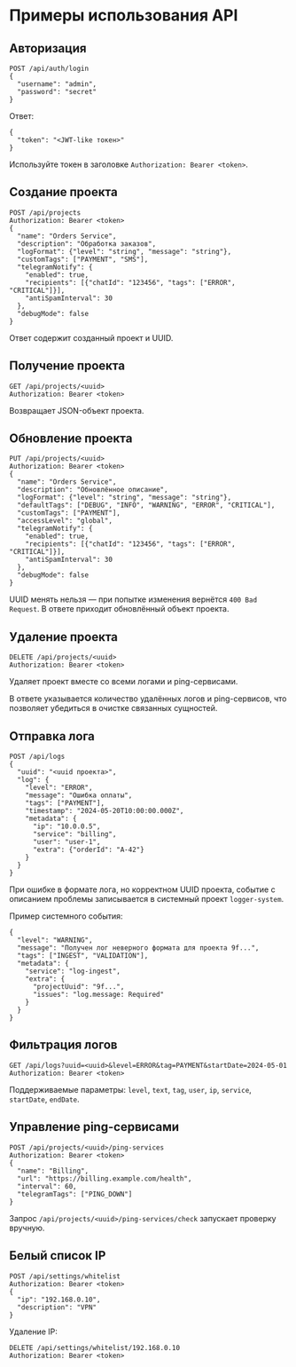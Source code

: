 # Примеры использования API

## Авторизация

```
POST /api/auth/login
{
  "username": "admin",
  "password": "secret"
}
```

Ответ:
```
{
  "token": "<JWT-like токен>"
}
```
Используйте токен в заголовке `Authorization: Bearer <token>`.

## Создание проекта

```
POST /api/projects
Authorization: Bearer <token>
{
  "name": "Orders Service",
  "description": "Обработка заказов",
  "logFormat": {"level": "string", "message": "string"},
  "customTags": ["PAYMENT", "SMS"],
  "telegramNotify": {
    "enabled": true,
    "recipients": [{"chatId": "123456", "tags": ["ERROR", "CRITICAL"]}],
    "antiSpamInterval": 30
  },
  "debugMode": false
}
```

Ответ содержит созданный проект и UUID.

## Получение проекта

```
GET /api/projects/<uuid>
Authorization: Bearer <token>
```

Возвращает JSON-объект проекта.

## Обновление проекта

```
PUT /api/projects/<uuid>
Authorization: Bearer <token>
{
  "name": "Orders Service",
  "description": "Обновлённое описание",
  "logFormat": {"level": "string", "message": "string"},
  "defaultTags": ["DEBUG", "INFO", "WARNING", "ERROR", "CRITICAL"],
  "customTags": ["PAYMENT"],
  "accessLevel": "global",
  "telegramNotify": {
    "enabled": true,
    "recipients": [{"chatId": "123456", "tags": ["ERROR", "CRITICAL"]}],
    "antiSpamInterval": 30
  },
  "debugMode": false
}
```

UUID менять нельзя — при попытке изменения вернётся `400 Bad Request`. В ответе приходит обновлённый объект проекта.

## Удаление проекта

```
DELETE /api/projects/<uuid>
Authorization: Bearer <token>
```

Удаляет проект вместе со всеми логами и ping-сервисами.

В ответе указывается количество удалённых логов и ping-сервисов, что позволяет убедиться в очистке связанных сущностей.

## Отправка лога

```
POST /api/logs
{
  "uuid": "<uuid проекта>",
  "log": {
    "level": "ERROR",
    "message": "Ошибка оплаты",
    "tags": ["PAYMENT"],
    "timestamp": "2024-05-20T10:00:00.000Z",
    "metadata": {
      "ip": "10.0.0.5",
      "service": "billing",
      "user": "user-1",
      "extra": {"orderId": "A-42"}
    }
  }
}
```

При ошибке в формате лога, но корректном UUID проекта, событие с описанием проблемы записывается в системный проект `logger-system`.

Пример системного события:

```
{
  "level": "WARNING",
  "message": "Получен лог неверного формата для проекта 9f...",
  "tags": ["INGEST", "VALIDATION"],
  "metadata": {
    "service": "log-ingest",
    "extra": {
      "projectUuid": "9f...",
      "issues": "log.message: Required"
    }
  }
}
```

## Фильтрация логов

```
GET /api/logs?uuid=<uuid>&level=ERROR&tag=PAYMENT&startDate=2024-05-01
Authorization: Bearer <token>
```

Поддерживаемые параметры: `level`, `text`, `tag`, `user`, `ip`, `service`, `startDate`, `endDate`.

## Управление ping-сервисами

```
POST /api/projects/<uuid>/ping-services
Authorization: Bearer <token>
{
  "name": "Billing",
  "url": "https://billing.example.com/health",
  "interval": 60,
  "telegramTags": ["PING_DOWN"]
}
```

Запрос `/api/projects/<uuid>/ping-services/check` запускает проверку вручную.

## Белый список IP

```
POST /api/settings/whitelist
Authorization: Bearer <token>
{
  "ip": "192.168.0.10",
  "description": "VPN"
}
```

Удаление IP:
```
DELETE /api/settings/whitelist/192.168.0.10
Authorization: Bearer <token>
```
